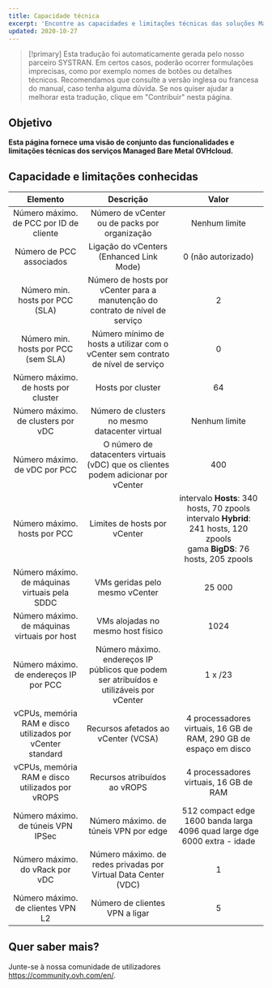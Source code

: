 ```yaml
---
title: Capacidade técnica
excerpt: 'Encontre as capacidades e limitações técnicas das soluções Managed Bare Metal fornecidas pela OVHcloud'
updated: 2020-10-27
---
```


> [!primary]
> Esta tradução foi automaticamente gerada pelo nosso parceiro SYSTRAN. Em certos casos, poderão ocorrer formulações imprecisas, como por exemplo nomes de botões ou detalhes técnicos. Recomendamos que consulte a versão inglesa ou francesa do manual, caso tenha alguma dúvida. Se nos quiser ajudar a melhorar esta tradução, clique em "Contribuir" nesta página.
>

## Objetivo

**Esta página fornece uma visão de conjunto das funcionalidades e limitações técnicas dos serviços Managed Bare Metal OVHcloud.**

## Capacidade e limitações conhecidas

| Elemento | Descrição | Valor |
|:-----:|:-----:|:----------:|
| Número máximo. de PCC por ID de cliente | Número de vCenter ou de packs por organização | Nenhum limite |
| Número de PCC associados | Ligação do vCenters (Enhanced Link Mode) | 0 (não autorizado) |
| Número min. hosts por PCC (SLA) | Número de hosts por vCenter para a manutenção do contrato de nível de serviço | 2 |
| Número min. hosts por PCC (sem SLA) | Número mínimo de hosts a utilizar com o vCenter sem contrato de nível de serviço | 0 |
| Número máximo. de hosts por cluster | Hosts por cluster | 64 |
| Número máximo. de clusters por vDC | Número de clusters no mesmo datacenter virtual | Nenhum limite |
| Número máximo. de vDC por PCC | O número de datacenters virtuais (vDC) que os clientes podem adicionar por vCenter | 400 |
| Número máximo. hosts por PCC | Limites de hosts por vCenter | intervalo **Hosts**: 340 hosts, 70 zpools<br>intervalo **Hybrid**: 241 hosts, 120 zpools<br>gama **BigDS**: 76 hosts, 205 zpools |
| Número máximo. de máquinas virtuais pela SDDC | VMs geridas pelo mesmo vCenter | 25 000 |
| Número máximo. de máquinas virtuais por host | VMs alojadas no mesmo host físico | 1024 |
| Número máximo. de endereços IP por PCC | Número máximo. endereços IP públicos que podem ser atribuídos e utilizáveis por vCenter | 1 x /23 |
| vCPUs, memória RAM e disco utilizados por vCenter standard | Recursos afetados ao vCenter (VCSA) | 4 processadores virtuais, 16 GB de RAM, 290 GB de espaço em disco |
| vCPUs, memória RAM e disco utilizados por vROPS | Recursos atribuídos ao vROPS | 4 processadores virtuais, 16 GB de RAM |
| Número máximo. de túneis VPN IPSec | Número máximo. de túneis VPN por edge | 512 compact edge<br>1600 banda larga<br>4096 quad large dge<br>6000 extra - idade |
| Número máximo. do vRack por vDC | Número máximo. de redes privadas por Virtual Data Center (VDC) | 1 |
| Número máximo. de clientes VPN L2 | Número de clientes VPN a ligar | 5 |

## Quer saber mais?

Junte-se à nossa comunidade de utilizadores <https://community.ovh.com/en/>.

